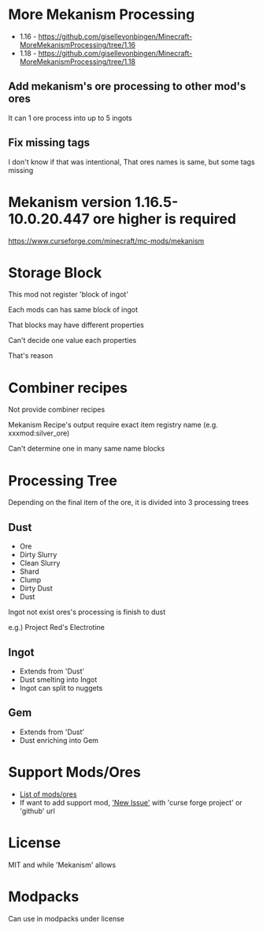 # More Mekanism Processing

* 1.16 - https://github.com/gisellevonbingen/Minecraft-MoreMekanismProcessing/tree/1.16
* 1.18 - https://github.com/gisellevonbingen/Minecraft-MoreMekanismProcessing/tree/1.18

## Add mekanism's ore processing to other mod's ores

It can 1 ore process into up to 5 ingots

## Fix missing tags

I don't know if that was intentional, That ores names is same, but some tags missing

# Mekanism version 1.16.5-10.0.20.447 ore higher is required

https://www.curseforge.com/minecraft/mc-mods/mekanism

# Storage Block

This mod not register 'block of ingot'

Each mods can has same block of ingot
  
That blocks may have different properties

Can't decide one value each properties

That's reason

# Combiner recipes

Not provide combiner recipes

Mekanism Recipe's output require exact item registry name (e.g. xxxmod:silver_ore)

Can't determine one in many same name blocks

# Processing Tree

Depending on the final item of the ore, it is divided into 3 processing trees

## Dust

* Ore
* Dirty Slurry
* Clean Slurry
* Shard
* Clump
* Dirty Dust
* Dust

Ingot not exist ores's processing is finish to dust

e.g.) Project Red's Electrotine

## Ingot

* Extends from 'Dust'
* Dust smelting into Ingot
* Ingot can split to nuggets

## Gem

* Extends from 'Dust'
* Dust enriching into Gem

# Support Mods/Ores

* [List of mods/ores](https://github.com/gisellevonbingen/Minecraft-MoreMekanismProcessing/blob/main/Mods_Ores.md)
* If want to add support mod, ['New Issue'](https://github.com/gisellevonbingen/Minecraft-MoreMekanismProcessing/issues/new) with 'curse forge project' or 'github' url

# License

MIT and while 'Mekanism' allows

# Modpacks

Can use in modpacks under license
